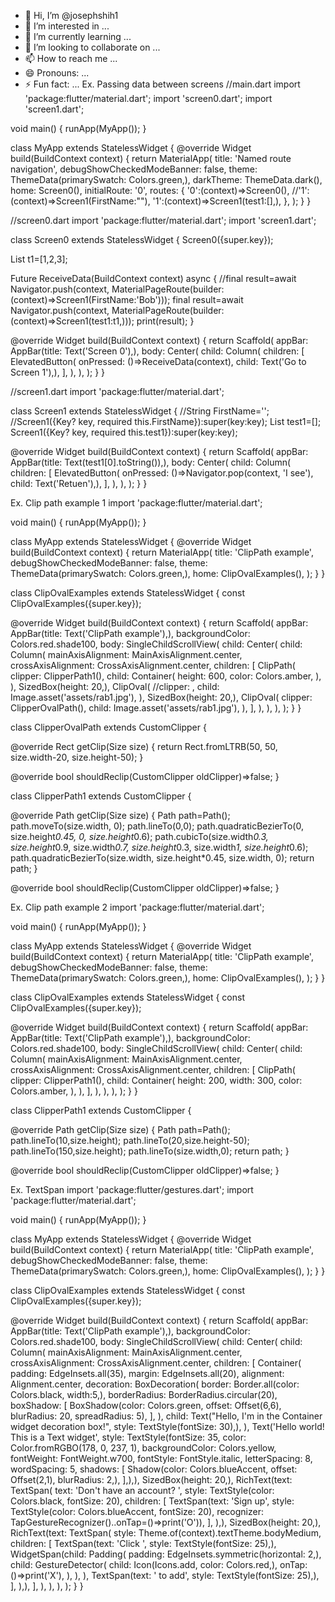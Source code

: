 - 👋 Hi, I’m @josephshih1
- 👀 I’m interested in ...
- 🌱 I’m currently learning ...
- 💞️ I’m looking to collaborate on ...
- 📫 How to reach me ...
- 😄 Pronouns: ...
- ⚡ Fun fact: ...
Ex. Passing data between screens
//main.dart
import 'package:flutter/material.dart';
import 'screen0.dart';
import 'screen1.dart';

void main() {
  runApp(MyApp());
}

class MyApp extends StatelessWidget {
  @override
  Widget build(BuildContext context) {
    return MaterialApp(
      title: 'Named route navigation',
      debugShowCheckedModeBanner: false,
      theme: ThemeData(primarySwatch: Colors.green,),
      darkTheme: ThemeData.dark(),
      home: Screen0(),
      initialRoute: '0',
      routes: {
        '0':(context)=>Screen0(),
        //'1':(context)=>Screen1(FirstName:""),
        '1':(context)=>Screen1(test1:[],),
      },
    );
  }
}

//screen0.dart
import 'package:flutter/material.dart';
import 'screen1.dart';

class Screen0 extends StatelessWidget {
  Screen0({super.key});

  List t1=[1,2,3];

  Future ReceiveData(BuildContext context) async {
    //final result=await Navigator.push(context, MaterialPageRoute(builder: (context)=>Screen1(FirstName:'Bob')));
    final result=await Navigator.push(context, MaterialPageRoute(builder: (context)=>Screen1(test1:t1,)));
    print(result);
  }

  @override
  Widget build(BuildContext context) {
    return Scaffold(
      appBar: AppBar(title: Text('Screen 0'),),
      body: Center(
        child: Column(
          children: [
            ElevatedButton(
                onPressed: ()=>ReceiveData(context),
                child: Text('Go to Screen 1'),),
          ],
        ),
      ),
    );
  }
}

//screen1.dart
import 'package:flutter/material.dart';

class Screen1 extends StatelessWidget {
  //String FirstName='';
  //Screen1({Key? key, required this.FirstName}):super(key:key);
  List test1=[];
  Screen1({Key? key, required this.test1}):super(key:key);

  @override
  Widget build(BuildContext context) {
    return Scaffold(
      appBar: AppBar(title: Text(test1[0].toString()),),
      body: Center(
        child: Column(
          children: [
            ElevatedButton(
              onPressed: ()=>Navigator.pop(context, 'I see'),
              child: Text('Retuen'),),
          ],
        ),
      ),
    );
  }
}

Ex. Clip path example 1
import 'package:flutter/material.dart';

void main() {
  runApp(MyApp());
}

class MyApp extends StatelessWidget {
  @override
  Widget build(BuildContext context) {
    return MaterialApp(
      title: 'ClipPath example',
      debugShowCheckedModeBanner: false,
      theme: ThemeData(primarySwatch: Colors.green,),
      home: ClipOvalExamples(),
    );
  }
}

class ClipOvalExamples extends StatelessWidget {
  const ClipOvalExamples({super.key});

  @override
  Widget build(BuildContext context) {
    return Scaffold(
      appBar: AppBar(title: Text('ClipPath example'),),
      backgroundColor: Colors.red.shade100,
      body: SingleChildScrollView(
        child: Center(
          child: Column(
            mainAxisAlignment: MainAxisAlignment.center,
            crossAxisAlignment: CrossAxisAlignment.center,
            children: [
              ClipPath(
                clipper: ClipperPath1(),
                child: Container(
                  height: 600,
                  color: Colors.amber,
                ),
              ),
              SizedBox(height: 20,),
              ClipOval(
                //clipper: ,
                child: Image.asset('assets/rab1.jpg'),
              ),
              SizedBox(height: 20,),
              ClipOval(
                clipper: ClipperOvalPath(),
                child: Image.asset('assets/rab1.jpg'),
              ),
            ],
          ),
        ),
      ),
    );
  }
}

class ClipperOvalPath extends CustomClipper<Rect> {

  @override
  Rect getClip(Size size) {
    return Rect.fromLTRB(50, 50, size.width-20, size.height-50);
  }

  @override
  bool shouldReclip(CustomClipper<Rect> oldClipper)=>false;
}

class ClipperPath1 extends CustomClipper<Path> {

  @override
  Path getClip(Size size) {
    Path path=Path();
    path.moveTo(size.width, 0);
    path.lineTo(0,0);
    path.quadraticBezierTo(0, size.height*0.45, 0, size.height*0.6);
    path.cubicTo(size.width*0.3, size.height*0.9, size.width*0.7, size.height*0.3, size.width*1, size.height*0.6);
    path.quadraticBezierTo(size.width, size.height*0.45, size.width, 0);
    return path;
  }

  @override
  bool shouldReclip(CustomClipper<Path> oldClipper)=>false;
}

Ex. Clip path example 2
import 'package:flutter/material.dart';

void main() {
  runApp(MyApp());
}

class MyApp extends StatelessWidget {
  @override
  Widget build(BuildContext context) {
    return MaterialApp(
      title: 'ClipPath example',
      debugShowCheckedModeBanner: false,
      theme: ThemeData(primarySwatch: Colors.green,),
      home: ClipOvalExamples(),
    );
  }
}

class ClipOvalExamples extends StatelessWidget {
  const ClipOvalExamples({super.key});

  @override
  Widget build(BuildContext context) {
    return Scaffold(
      appBar: AppBar(title: Text('ClipPath example'),),
      backgroundColor: Colors.red.shade100,
      body: SingleChildScrollView(
        child: Center(
          child: Column(
            mainAxisAlignment: MainAxisAlignment.center,
            crossAxisAlignment: CrossAxisAlignment.center,
            children: [
              ClipPath(
                clipper: ClipperPath1(),
                child: Container(
                  height: 200,
                  width: 300,
                  color: Colors.amber,
                ),
              ),
            ],
          ),
        ),
      ),
    );
  }
}

class ClipperPath1 extends CustomClipper<Path> {

  @override
  Path getClip(Size size) {
    Path path=Path();
    path.lineTo(10,size.height);
    path.lineTo(20,size.height-50);
    path.lineTo(150,size.height);
    path.lineTo(size.width,0);
    return path;
  }

  @override
  bool shouldReclip(CustomClipper<Path> oldClipper)=>false;
}

Ex. TextSpan
import 'package:flutter/gestures.dart';
import 'package:flutter/material.dart';

void main() {
  runApp(MyApp());
}

class MyApp extends StatelessWidget {
  @override
  Widget build(BuildContext context) {
    return MaterialApp(
      title: 'ClipPath example',
      debugShowCheckedModeBanner: false,
      theme: ThemeData(primarySwatch: Colors.green,),
      home: ClipOvalExamples(),
    );
  }
}

class ClipOvalExamples extends StatelessWidget {
  const ClipOvalExamples({super.key});

  @override
  Widget build(BuildContext context) {
    return Scaffold(
      appBar: AppBar(title: Text('ClipPath example'),),
      backgroundColor: Colors.red.shade100,
      body: SingleChildScrollView(
        child: Center(
          child: Column(
            mainAxisAlignment: MainAxisAlignment.center,
            crossAxisAlignment: CrossAxisAlignment.center,
            children: [
              Container(
                padding: EdgeInsets.all(35),
                margin: EdgeInsets.all(20),
                alignment: Alignment.center,
                decoration: BoxDecoration(
                  border: Border.all(color: Colors.black, width:5,),
                  borderRadius: BorderRadius.circular(20),
                  boxShadow: [
                    BoxShadow(color: Colors.green,
                              offset: Offset(6,6),
                              blurRadius: 20,
                              spreadRadius: 5),
                  ],
                ),
                child: Text("Hello, I'm in the Container widget decoration box!",
                            style: TextStyle(fontSize: 30),),
              ),
              Text('Hello world! This is a Text widget',
                   style: TextStyle(fontSize: 35,
                                    color: Color.fromRGBO(178, 0, 237, 1),
                                    backgroundColor: Colors.yellow,
                                    fontWeight: FontWeight.w700,
                                    fontStyle: FontStyle.italic,
                                    letterSpacing: 8,
                                    wordSpacing: 5,
                                    shadows: [
                                      Shadow(color: Colors.blueAccent,
                                             offset: Offset(2,1),
                                             blurRadius: 2,),
                                    ],),),
              SizedBox(height: 20,),
              RichText(text: TextSpan(
                text: 'Don\'t have an account? ',
                style: TextStyle(color: Colors.black, fontSize: 20),
                children: [
                  TextSpan(text: 'Sign up',
                           style: TextStyle(color: Colors.blueAccent, fontSize: 20),
                           recognizer: TapGestureRecognizer()..onTap=()=>print('O')),
                ],
              ),),
              SizedBox(height: 20,),
              RichText(text: TextSpan(
                style: Theme.of(context).textTheme.bodyMedium,
                children: [
                  TextSpan(text: 'Click ', style: TextStyle(fontSize: 25),),
                  WidgetSpan(child:
                    Padding(
                      padding: EdgeInsets.symmetric(horizontal: 2,),
                      child: GestureDetector(
                              child: Icon(Icons.add, color: Colors.red,),
                              onTap: ()=>print('X'),
                             ),
                      ),
                  ),
                  TextSpan(text: ' to add', style: TextStyle(fontSize: 25),),
                ],
              ),),
            ],
          ),
        ),
      ),
    );
  }
}
